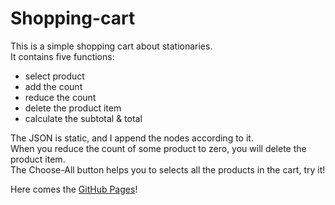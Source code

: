 # Shopping-cart
This is a simple shopping cart about stationaries.  
It contains five functions:  

- select product
- add the count
- reduce the count
- delete the product item
- calculate the subtotal & total

The JSON is static, and I append the nodes according to it.  
When you reduce the count of some product to zero, you will delete the product item.  
The Choose-All button helps you to selects all the products in the cart, try it!

Here comes the [GitHub Pages](https://graceeflower.github.io/Shopping-cart/)!
